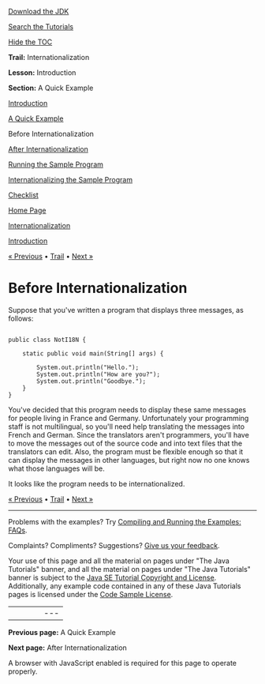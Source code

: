 [Download
the JDK](http://java.sun.com/javase/6/download.jsp)
  
[Search the
Tutorials](../../search.html)
  
[Hide the TOC](javascript:toggleLeft())

**Trail:** Internationalization
  
**Lesson:** Introduction
  
**Section:** A Quick Example

[Introduction](index.html)

[A Quick Example](quick.html)

Before Internationalization

[After Internationalization](after.html)

[Running the Sample Program](run.html)

[Internationalizing the Sample Program](steps.html)

[Checklist](checklist.html)

[Home Page](../../index.html)
>
[Internationalization](../index.html)
>
[Introduction](index.html)

[« Previous](quick.html) • [Trail](../TOC.html) • [Next »](after.html)

# Before Internationalization

Suppose that you've written a program that displays three messages, as follows:

```

public class NotI18N {

    static public void main(String[] args) {

        System.out.println("Hello.");
        System.out.println("How are you?");
        System.out.println("Goodbye.");
    }
}

```

You've decided that this program needs to display these same messages
for people living in France and Germany. Unfortunately your programming
staff is not multilingual, so you'll need help translating the messages
into French and German. Since the translators aren't programmers,
you'll have to move the messages out of the source code and into text
files that the translators can edit. Also, the program must be flexible
enough so that it can display the messages in other languages, but
right now no one knows what those languages will be.

It looks like the program needs to be internationalized.

[« Previous](quick.html)
•
[Trail](../TOC.html)
•
[Next »](after.html)

---

Problems with the examples? Try [Compiling and Running
the Examples: FAQs](../../information/run-examples.html).
  
Complaints? Compliments? Suggestions? [Give
us your feedback](http://download.oracle.com/javase/feedback.html).

Your use of this page and all the material on pages under "The Java Tutorials" banner,
and all the material on pages under "The Java Tutorials" banner is subject to the [Java SE Tutorial Copyright
and License](../../information/license.html).
Additionally, any example code contained in any of these Java
Tutorials pages is licensed under the
[Code
Sample License](http://developers.sun.com/license/berkeley_license.html).

|  |  |  |  |  |
| --- | --- | --- | --- | --- |
| |  |  | | --- | --- | | duke image | Oracle logo | | [About Oracle](http://www.oracle.com/us/corporate/index.html) | [Oracle Technology Network](http://www.oracle.com/technology/index.html) | [Terms of Service](https://www.samplecode.oracle.com/servlets/CompulsoryClickThrough?type=TermsOfService) | Copyright © 1995, 2011 Oracle and/or its affiliates. All rights reserved. |

**Previous page:** A Quick Example
  
**Next page:** After Internationalization




A browser with JavaScript enabled is required for this page to operate properly.